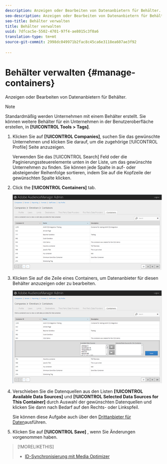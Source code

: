 ```yaml
---
description: Anzeigen oder Bearbeiten von Datenanbietern für Behälter.
seo-description: Anzeigen oder Bearbeiten von Datenanbietern für Behälter.
seo-title: Behälter verwalten
title: Behälter verwalten
uuid: 7dfcac5e-5502-4701-97f4-ae8015c3f0a6
translation-type: tm+mt
source-git-commit: 2998dc049971b2fac8c45ca6e3118ea607ae3f92

---
```



# Behälter verwalten {#manage-containers}

Anzeigen oder Bearbeiten von Datenanbietern für Behälter.

<!-- t_containers.xml -->

>[!NOTE]
>
>Standardmäßig werden Unternehmen mit einem Behälter erstellt. Sie können weitere Behälter für ein Unternehmen in der Benutzeroberfläche erstellen, in **[!UICONTROL Tools > Tags]**.

1. Klicken Sie auf **[!UICONTROL Companies]**, suchen Sie das gewünschte Unternehmen und klicken Sie darauf, um die zugehörige [!UICONTROL Profile] Seite anzuzeigen.

   Verwenden Sie das [!UICONTROL Search] Feld oder die Paginierungssteuerelemente unten in der Liste, um das gewünschte Unternehmen zu finden. Sie können jede Spalte in auf- oder absteigender Reihenfolge sortieren, indem Sie auf die Kopfzeile der gewünschten Spalte klicken.

1. Click the **[!UICONTROL Containers]** tab.

   ![](assets/containers.png)

1. Klicken Sie auf die Zeile eines Containers, um Datenanbieter für diesen Behälter anzuzeigen oder zu bearbeiten.

   ![Schritt-Ergebnis](assets/containers_edit.png)

1. Verschieben Sie die Datenquellen aus den Listen **[!UICONTROL Available Data Sources]** und **[!UICONTROL Selected Data Sources for This Container]** durch Auswahl der gewünschten Datenquellen und klicken Sie dann nach Bedarf auf den Rechts- oder Linkspfeil.

   Sie können diese Aufgabe auch über den [Drittanbieter für Daten](../companies/admin-third-party-providers.md#task_E942DD674D794BA6B8EFD52FD866E689)ausführen.

1. Klicken Sie auf **[!UICONTROL Save]** , wenn Sie Änderungen vorgenommen haben.

>[!MORELIKETHIS]
>
>* [ID-Synchronisierung mit Media Optimizer](../companies/admin-amo-sync.md#concept_2B5537233DAA4860B3503B344F937D83)

